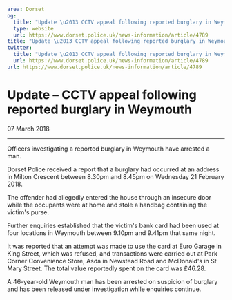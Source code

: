 ```yaml
area: Dorset
og:
  title: "Update \u2013 CCTV appeal following reported burglary in Weymouth"
  type: website
  url: https://www.dorset.police.uk/news-information/article/4789
title: "Update \u2013 CCTV appeal following reported burglary in Weymouth |"
twitter:
  title: "Update \u2013 CCTV appeal following reported burglary in Weymouth"
  url: https://www.dorset.police.uk/news-information/article/4789
url: https://www.dorset.police.uk/news-information/article/4789
```

# Update – CCTV appeal following reported burglary in Weymouth

07 March 2018

* * *

Officers investigating a reported burglary in Weymouth have arrested a man.

Dorset Police received a report that a burglary had occurred at an address in Milton Crescent between 8.30pm and 8.45pm on Wednesday 21 February 2018.

The offender had allegedly entered the house through an insecure door while the occupants were at home and stole a handbag containing the victim's purse.

Further enquiries established that the victim's bank card had been used at four locations in Weymouth between 9.10pm and 9.41pm that same night.

It was reported that an attempt was made to use the card at Euro Garage in King Street, which was refused, and transactions were carried out at Park Corner Convenience Store, Asda in Newstead Road and McDonald's in St Mary Street. The total value reportedly spent on the card was £46.28.

A 46-year-old Weymouth man has been arrested on suspicion of burglary and has been released under investigation while enquiries continue.
